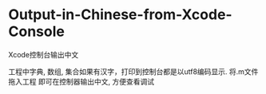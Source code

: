 # Output-in-Chinese-from-Xcode-Console
Xcode控制台输出中文

工程中字典, 数组, 集合如果有汉字，打印到控制台都是以utf8编码显示. 
将.m文件拖入工程 即可在控制器输出中文, 方便查看调试

